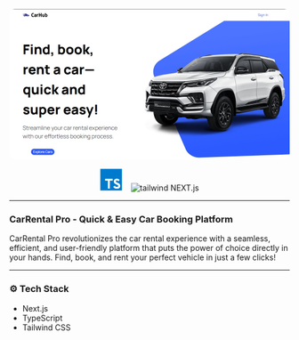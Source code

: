 <p align="center">
    <a href="https://zoom-app-puce.vercel.app/">
    <img src="./public/image.jpg" width="600" style="border-radius:10px"/>
    <a>
</p>

<p align="center">
<img src="https://raw.githubusercontent.com/devicons/devicon/master/icons/typescript/typescript-original.svg" alt="typescript" width="40" height="40"/>&nbsp;&nbsp;&nbsp;
  <img src="https://www.vectorlogo.zone/logos/tailwindcss/tailwindcss-icon.svg" alt="tailwind" width="40" height="40"/>
  NEXT.js

---

### CarRental Pro - Quick & Easy Car Booking Platform
CarRental Pro revolutionizes the car rental experience with a seamless, efficient, and user-friendly platform that puts the power of choice directly in your hands. Find, book, and rent your perfect vehicle in just a few clicks!

---

### <a name="tech-stack">⚙️ Tech Stack</a>

- Next.js
- TypeScript
- Tailwind CSS
